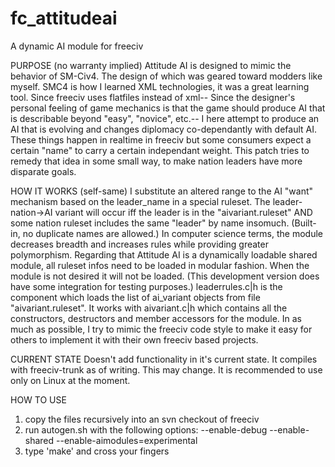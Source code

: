 fc_attitudeai
=============

A dynamic AI module for freeciv

PURPOSE (no warranty implied)
Attitude AI is designed to mimic the behavior of SM-Civ4. The design
of which was geared toward modders like myself. SMC4 is how I learned
XML technologies, it was a great learning tool. Since freeciv uses 
flatfiles instead of xml-- Since the designer's personal feeling of 
game mechanics is that the game should produce AI that is describable 
beyond "easy", "novice", etc.-- I here attempt to produce an AI that 
is evolving and changes diplomacy co-dependantly with default AI. 
These things happen in realtime in freeciv but some consumers expect 
a certain "name" to carry a certain independant weight. This patch 
tries to remedy that idea in some small way, to make nation leaders
have more disparate goals. 

HOW IT WORKS (self-same)
I substitute an altered range to the AI "want" mechanism based on the 
leader_name in a special ruleset. The leader-nation->AI variant will 
occur iff the leader is in the "aivariant.ruleset" AND some nation 
ruleset includes the same "leader" by name insomuch. (Built-in, no 
duplicate names are allowed.) In computer science terms, the module
decreases breadth and increases rules while providing greater 
polymorphism.
Regarding that Attitude AI is a dynamically loadable shared module, 
all ruleset infos need to be loaded in modular fashion. When the 
module is not desired it will not be loaded. (This development version
does have some integration for testing purposes.) leaderrules.c|h is 
the component which loads the list of ai_variant objects from file
"aivariant.ruleset". It works with aivariant.c|h which contains all 
the constructors, destructors and member accessors for the module. In 
as much as possible, I try to mimic the freeciv code style to make it 
easy for others to implement it with their own freeciv based projects.

CURRENT STATE
Doesn't add functionality in it's current state. 
It compiles with freeciv-trunk as of writing. This may change. 
It is recommended to use only on Linux at the moment.

HOW TO USE
1) copy the files recursively into an svn checkout of freeciv
2) run autogen.sh with the following options:
   --enable-debug --enable-shared --enable-aimodules=experimental
3) type 'make' and cross your fingers


